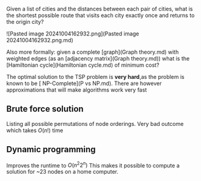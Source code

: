 Given a list of cities and the distances between each pair of cities, what is the shortest possible route that visits each city exactly once and returns to the origin city?

![Pasted image 20241004162932.png](Pasted image 20241004162932.png.md)

Also more formally: given a complete [graph](Graph theory.md) with weighted edges (as an [adjacency matrix](Graph theory.md)) what is the [Hamiltonian cycle](Hamiltonian cycle.md) of minimum cost?

The optimal solution to the TSP problem is **very hard**,as the problem is known to be [ NP-Complete](P vs NP.md). There are however approximations that will make algorithms work very fast 

## Brute force solution
Listing all possible permutations of node orderings. Very bad outcome which takes $O(n!)$ time

## Dynamic programming
Improves the runtime to $O(n^2 2^n)$
This makes it possible to compute a solution for ~23 nodes on a home computer.
